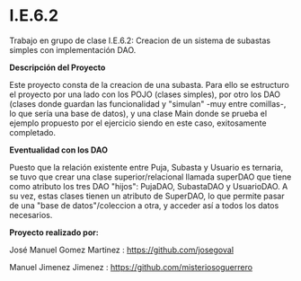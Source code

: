 # I.E.6.2
Trabajo en grupo de clase I.E.6.2: Creacion de un sistema de subastas simples con implementación DAO.

**Descripción del Proyecto**

Este proyecto consta de la creacion de una subasta. Para ello se estructuro el proyecto por una lado con los POJO (clases simples), por otro los DAO (clases donde guardan las funcionalidad y "simulan" -muy entre comillas-, lo que sería una base de datos), y una clase Main donde se prueba el ejemplo propuesto por el ejercicio siendo en este caso, exitosamente completado.

**Eventualidad con los DAO**

Puesto que la relación existente entre Puja, Subasta y Usuario es ternaria, se tuvo que crear una clase superior/relacional llamada superDAO que tiene como atributo los tres DAO "hijos": PujaDAO, SubastaDAO y UsuarioDAO. A su vez, estas clases tienen un atributo de SuperDAO, lo que permite pasar de una "base de datos"/coleccion a otra, y acceder así a todos los datos necesarios.

**Proyecto realizado por:**

José Manuel Gomez Martinez : https://github.com/josegoval

Manuel Jimenez Jimenez : https://github.com/misteriosoguerrero



